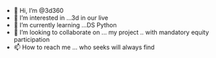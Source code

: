 - 👋 Hi, I’m @3d360
- 👀 I’m interested in ...3d in our live
- 🌱 I’m currently learning ...DS Python
- 💞️ I’m looking to collaborate on ... my project .. with mandatory equity participation
- 📫 How to reach me ... who seeks will always find

<!---
3d360/3d360 is a ✨ special ✨ repository because its `README.md` (this file) appears on your GitHub profile.
You can click the Preview link to take a look at your changes.
--->
